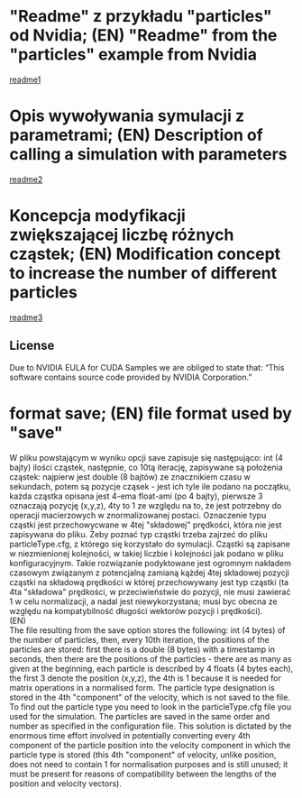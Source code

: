 <title>Particles</title>
</br>
<h1>"Readme" z przykładu "particles" od Nvidia; (EN) "Readme" from the "particles" example from Nvidia</h1>
<a href="readme1.txt">readme1</a>
</br>
<h1>Opis wywoływania symulacji z parametrami; (EN) Description of calling a simulation with parameters</h1>
<a href="readme2.txt">readme2</a>
</br>
<h1>Koncepcja modyfikacji zwiększającej liczbę różnych cząstek; (EN) Modification concept to increase the number of different particles</h1>
<a href="readme3.txt">readme3</a>
</br>
<h2>License</h2>
Due to NVIDIA EULA for CUDA Samples we are obliged to state that: 
“This software contains source code
provided by NVIDIA Corporation.”


<h1>format save; (EN) file format used by "save"</h1>
<section>
W pliku powstającym w wyniku opcji save zapisuje się następująco: int (4 bajty) ilości cząstek, następnie, co 10tą 
iterację, zapisywane są położenia cząstek: najpierw jest double (8 bajtów) ze znacznikiem czasu w sekundach, potem 
są pozycje cząsek - jest ich tyle ile podano na początku, każda cząstka opisana jest 4-ema float-ami (po 4 bajty), 
pierwsze 3 oznaczają pozycję (x,y,z), 4ty to 1 ze względu na to, że jest potrzebny do operacji macierzowych w 
znormalizowanej postaci. Oznaczenie typu cząstki jest przechowycwane w 4tej "składowej" prędkości, która nie jest 
zapisywana do pliku. Żeby poznać typ cząstki trzeba zajrzeć do pliku particleType.cfg, z którego się korzystało do 
symulacji. Cząstki są zapisane w niezmienionej kolejności, w takiej liczbie i kolejności jak podano w pliku 
konfiguracyjnym. Takie rozwiązanie podyktowane jest ogromnym nakładem czasowym związanym z potencjalną zamianą kążdej 
4tej składowej pozycji cząstki na składową prędkości w której przechowywany jest typ cząstki (ta 4ta "składowa" 
prędkości, w przeciwieństwie do pozycji, nie musi zawierać 1 w celu normalizacji, a nadal jest niewykorzystana; 
musi byc obecna ze względu na kompatybilność długości wektorów pozycji i prędkości).
</section>
(EN)
<section>
The file resulting from the save option stores the following: int (4 bytes) of the number of particles, then, every 
10th iteration, the positions of the particles are stored: first there is a double (8 bytes) with a timestamp in 
seconds, then there are the positions of the particles - there are as many as given at the beginning, each particle 
is described by 4 floats (4 bytes each), the first 3 denote the position (x,y,z), the 4th is 1 because it is needed 
for matrix operations in a normalised form. The particle type designation is stored in the 4th "component" of the 
velocity, which is not saved to the file. To find out the particle type you need to look in the particleType.cfg 
file you used for the simulation. The particles are saved in the same order and number as specified in the 
configuration file. This solution is dictated by the enormous time effort involved in potentially converting every 
4th component of the particle position into the velocity component in which the particle type is stored (this 4th 
"component" of velocity, unlike position, does not need to contain 1 for normalisation purposes and is still unused; 
it must be present for reasons of compatibility between the lengths of the position and velocity vectors).
</section>